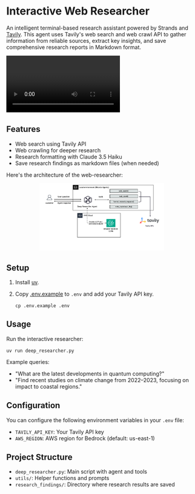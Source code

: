 # Interactive Web Researcher

An intelligent terminal-based research assistant powered by Strands and [Tavily](https://www.tavily.com/). This agent uses Tavily's web search and web crawl API to gather information from reliable sources, extract key insights, and save comprehensive research reports in Markdown format.

<video src="https://github.com/user-attachments/assets/dc24be6a-cfea-499e-9c2c-38b8d5853c5b" controls="controls" style="max-width: 730px;">
</video>



## Features

- Web search using Tavily API
- Web crawling for deeper research
- Research formatting with Claude 3.5 Haiku
- Save research findings as markdown files (when needed)

Here's the architecture of the web-researcher:

<div style="text-align:center">
    <img src="../assets/architecture_interactive.png" width="65%" />
</div>

## Setup

1. Install [uv](https://docs.astral.sh/uv/getting-started/installation/).

2. Copy [.env.example](./.env.example) to `.env` and add your Tavily API key.
   ```
   cp .env.example .env
   ```

## Usage

Run the interactive researcher:

```
uv run deep_researcher.py
```

Example queries:

- "What are the latest developments in quantum computing?"
- "Find recent studies on climate change from 2022–2023, focusing on impact to coastal regions."

## Configuration

You can configure the following environment variables in your `.env` file:

- `TAVILY_API_KEY`: Your Tavily API key
- `AWS_REGION`: AWS region for Bedrock (default: us-east-1)

## Project Structure

- `deep_researcher.py`: Main script with agent and tools
- `utils/`: Helper functions and prompts
- `research_findings/`: Directory where research results are saved
